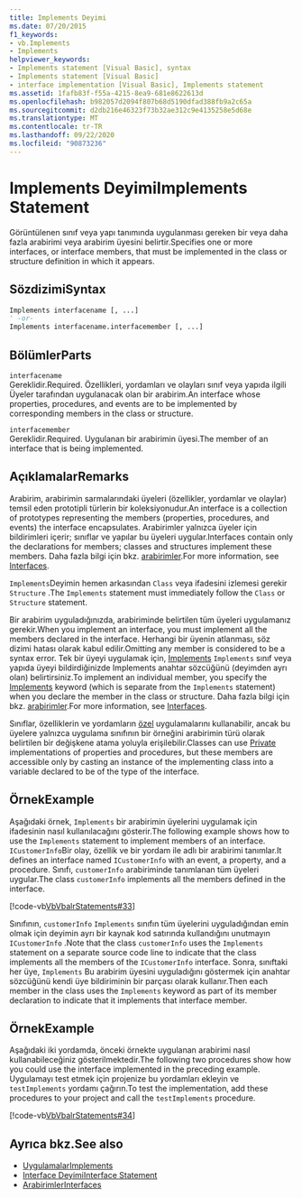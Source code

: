 ```yaml
---
title: Implements Deyimi
ms.date: 07/20/2015
f1_keywords:
- vb.Implements
- Implements
helpviewer_keywords:
- Implements statement [Visual Basic], syntax
- Implements statement [Visual Basic]
- interface implementation [Visual Basic], Implements statement
ms.assetid: 1fafb83f-f55a-4215-8ea9-681e8622613d
ms.openlocfilehash: b982057d2094f807b68d5190dfad388fb9a2c65a
ms.sourcegitcommit: d2db216e46323f73b32ae312c9e4135258e5d68e
ms.translationtype: MT
ms.contentlocale: tr-TR
ms.lasthandoff: 09/22/2020
ms.locfileid: "90873236"
---
```

# <a name="implements-statement"></a><span data-ttu-id="d20e5-102">Implements Deyimi</span><span class="sxs-lookup"><span data-stu-id="d20e5-102">Implements Statement</span></span>

<span data-ttu-id="d20e5-103">Görüntülenen sınıf veya yapı tanımında uygulanması gereken bir veya daha fazla arabirimi veya arabirim üyesini belirtir.</span><span class="sxs-lookup"><span data-stu-id="d20e5-103">Specifies one or more interfaces, or interface members, that must be implemented in the class or structure definition in which it appears.</span></span>  
  
## <a name="syntax"></a><span data-ttu-id="d20e5-104">Sözdizimi</span><span class="sxs-lookup"><span data-stu-id="d20e5-104">Syntax</span></span>  
  
```vb  
Implements interfacename [, ...]  
' -or-  
Implements interfacename.interfacemember [, ...]  
```  
  
## <a name="parts"></a><span data-ttu-id="d20e5-105">Bölümler</span><span class="sxs-lookup"><span data-stu-id="d20e5-105">Parts</span></span>  

 `interfacename`  
 <span data-ttu-id="d20e5-106">Gereklidir.</span><span class="sxs-lookup"><span data-stu-id="d20e5-106">Required.</span></span> <span data-ttu-id="d20e5-107">Özellikleri, yordamları ve olayları sınıf veya yapıda ilgili Üyeler tarafından uygulanacak olan bir arabirim.</span><span class="sxs-lookup"><span data-stu-id="d20e5-107">An interface whose properties, procedures, and events are to be implemented by corresponding members in the class or structure.</span></span>  
  
 `interfacemember`  
 <span data-ttu-id="d20e5-108">Gereklidir.</span><span class="sxs-lookup"><span data-stu-id="d20e5-108">Required.</span></span> <span data-ttu-id="d20e5-109">Uygulanan bir arabirimin üyesi.</span><span class="sxs-lookup"><span data-stu-id="d20e5-109">The member of an interface that is being implemented.</span></span>  
  
## <a name="remarks"></a><span data-ttu-id="d20e5-110">Açıklamalar</span><span class="sxs-lookup"><span data-stu-id="d20e5-110">Remarks</span></span>  

 <span data-ttu-id="d20e5-111">Arabirim, arabirimin sarmalarındaki üyeleri (özellikler, yordamlar ve olaylar) temsil eden prototipli türlerin bir koleksiyonudur.</span><span class="sxs-lookup"><span data-stu-id="d20e5-111">An interface is a collection of prototypes representing the members (properties, procedures, and events) the interface encapsulates.</span></span> <span data-ttu-id="d20e5-112">Arabirimler yalnızca üyeler için bildirimleri içerir; sınıflar ve yapılar bu üyeleri uygular.</span><span class="sxs-lookup"><span data-stu-id="d20e5-112">Interfaces contain only the declarations for members; classes and structures implement these members.</span></span> <span data-ttu-id="d20e5-113">Daha fazla bilgi için bkz. [arabirimler](../../programming-guide/language-features/interfaces/index.md).</span><span class="sxs-lookup"><span data-stu-id="d20e5-113">For more information, see [Interfaces](../../programming-guide/language-features/interfaces/index.md).</span></span>  
  
 <span data-ttu-id="d20e5-114">`Implements`Deyimin hemen arkasından `Class` veya ifadesini izlemesi gerekir `Structure` .</span><span class="sxs-lookup"><span data-stu-id="d20e5-114">The `Implements` statement must immediately follow the `Class` or `Structure` statement.</span></span>  
  
 <span data-ttu-id="d20e5-115">Bir arabirim uyguladığınızda, arabiriminde belirtilen tüm üyeleri uygulamanız gerekir.</span><span class="sxs-lookup"><span data-stu-id="d20e5-115">When you implement an interface, you must implement all the members declared in the interface.</span></span> <span data-ttu-id="d20e5-116">Herhangi bir üyenin atlanması, söz dizimi hatası olarak kabul edilir.</span><span class="sxs-lookup"><span data-stu-id="d20e5-116">Omitting any member is considered to be a syntax error.</span></span> <span data-ttu-id="d20e5-117">Tek bir üyeyi uygulamak için, [Implements](implements-clause.md) `Implements` sınıf veya yapıda üyeyi bildirdiğinizde Implements anahtar sözcüğünü (deyimden ayrı olan) belirtirsiniz.</span><span class="sxs-lookup"><span data-stu-id="d20e5-117">To implement an individual member, you specify the [Implements](implements-clause.md) keyword (which is separate from the `Implements` statement) when you declare the member in the class or structure.</span></span> <span data-ttu-id="d20e5-118">Daha fazla bilgi için bkz. [arabirimler](../../programming-guide/language-features/interfaces/index.md).</span><span class="sxs-lookup"><span data-stu-id="d20e5-118">For more information, see [Interfaces](../../programming-guide/language-features/interfaces/index.md).</span></span>  
  
 <span data-ttu-id="d20e5-119">Sınıflar, özelliklerin ve yordamların [özel](../modifiers/private.md) uygulamalarını kullanabilir, ancak bu üyelere yalnızca uygulama sınıfının bir örneğini arabirimin türü olarak belirtilen bir değişkene atama yoluyla erişilebilir.</span><span class="sxs-lookup"><span data-stu-id="d20e5-119">Classes can use [Private](../modifiers/private.md) implementations of properties and procedures, but these members are accessible only by casting an instance of the implementing class into a variable declared to be of the type of the interface.</span></span>  
  
## <a name="example"></a><span data-ttu-id="d20e5-120">Örnek</span><span class="sxs-lookup"><span data-stu-id="d20e5-120">Example</span></span>  

 <span data-ttu-id="d20e5-121">Aşağıdaki örnek, `Implements` bir arabirimin üyelerini uygulamak için ifadesinin nasıl kullanılacağını gösterir.</span><span class="sxs-lookup"><span data-stu-id="d20e5-121">The following example shows how to use the `Implements` statement to implement members of an interface.</span></span> <span data-ttu-id="d20e5-122">`ICustomerInfo`Bir olay, özellik ve bir yordam ile adlı bir arabirimi tanımlar.</span><span class="sxs-lookup"><span data-stu-id="d20e5-122">It defines an interface named `ICustomerInfo` with an event, a property, and a procedure.</span></span> <span data-ttu-id="d20e5-123">Sınıfı, `customerInfo` arabiriminde tanımlanan tüm üyeleri uygular.</span><span class="sxs-lookup"><span data-stu-id="d20e5-123">The class `customerInfo` implements all the members defined in the interface.</span></span>  
  
 [!code-vb[VbVbalrStatements#33](~/samples/snippets/visualbasic/VS_Snippets_VBCSharp/VbVbalrStatements/VB/Class1.vb#33)]  
  
 <span data-ttu-id="d20e5-124">Sınıfının, `customerInfo` `Implements` sınıfın tüm üyelerini uyguladığından emin olmak için deyimin ayrı bir kaynak kod satırında kullandığını unutmayın `ICustomerInfo` .</span><span class="sxs-lookup"><span data-stu-id="d20e5-124">Note that the class `customerInfo` uses the `Implements` statement on a separate source code line to indicate that the class implements all the members of the `ICustomerInfo` interface.</span></span> <span data-ttu-id="d20e5-125">Sonra, sınıftaki her üye, `Implements` Bu arabirim üyesini uyguladığını göstermek için anahtar sözcüğünü kendi üye bildiriminin bir parçası olarak kullanır.</span><span class="sxs-lookup"><span data-stu-id="d20e5-125">Then each member in the class uses the `Implements` keyword as part of its member declaration to indicate that it implements that interface member.</span></span>  
  
## <a name="example"></a><span data-ttu-id="d20e5-126">Örnek</span><span class="sxs-lookup"><span data-stu-id="d20e5-126">Example</span></span>  

 <span data-ttu-id="d20e5-127">Aşağıdaki iki yordamda, önceki örnekte uygulanan arabirimi nasıl kullanabileceğiniz gösterilmektedir.</span><span class="sxs-lookup"><span data-stu-id="d20e5-127">The following two procedures show how you could use the interface implemented in the preceding example.</span></span> <span data-ttu-id="d20e5-128">Uygulamayı test etmek için projenize bu yordamları ekleyin ve `testImplements` yordamı çağırın.</span><span class="sxs-lookup"><span data-stu-id="d20e5-128">To test the implementation, add these procedures to your project and call the `testImplements` procedure.</span></span>  
  
 [!code-vb[VbVbalrStatements#34](~/samples/snippets/visualbasic/VS_Snippets_VBCSharp/VbVbalrStatements/VB/Class1.vb#34)]  
  
## <a name="see-also"></a><span data-ttu-id="d20e5-129">Ayrıca bkz.</span><span class="sxs-lookup"><span data-stu-id="d20e5-129">See also</span></span>

- [<span data-ttu-id="d20e5-130">Uygulamalar</span><span class="sxs-lookup"><span data-stu-id="d20e5-130">Implements</span></span>](implements-clause.md)
- [<span data-ttu-id="d20e5-131">Interface Deyimi</span><span class="sxs-lookup"><span data-stu-id="d20e5-131">Interface Statement</span></span>](interface-statement.md)
- [<span data-ttu-id="d20e5-132">Arabirimler</span><span class="sxs-lookup"><span data-stu-id="d20e5-132">Interfaces</span></span>](../../programming-guide/language-features/interfaces/index.md)
